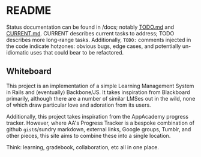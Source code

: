 # README

Status documentation can be found in /docs; notably [TODO.md](/docs/TODO.md) and [CURRENT.md](/docs/CURRENT.md). CURRENT describes current tasks to address; TODO describes more long-range tasks. Additionally, `TODO:` comments injected in the code indicate hotzones: obvious bugs, edge cases, and potentially un-idiomatic uses that could bear to be refactored.

## Whiteboard

This project is an implementation of a simple Learning Management System in Rails and (eventually) Backbone/JS. It takes inspiration from Blackboard primarily, although there are a number of similar LMSes out in the wild, none of which draw particular love and adoration from its users.

Additionally, this project takes inspiration from the AppAcademy progress tracker. However, where AA's Progress Tracker is a bespoke combination of github `gist`s/sundry markdown, external links, Google groups, Tumblr, and other pieces, this site aims to combine these into a single location.

Think: learning, gradebook, collaboration, etc all in one place.
